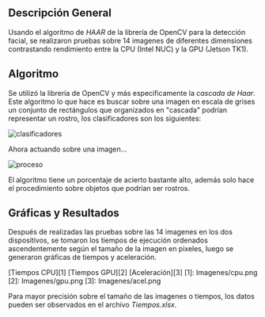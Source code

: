 ## Descripción General

  Usando el algoritmo de *HAAR* de la librería de OpenCV para la detección facial, se realizaron pruebas sobre 14 imagenes de diferentes dimensiones contrastando rendimiento entre la CPU (Intel NUC) y la GPU (Jetson TK1).

## Algoritmo

  Se utilizó la librería de OpenCV y más especificamente la _cascada de Haar_. Este algoritmo lo que hace es buscar sobre una imagen en escala de grises un conjunto de rectángulos que organizados en "cascada" podrían representar un rostro, los clasificadores son los siguientes:

  ![clasificadores](http://ironsistem.com/media/images/1_fl2yzEM..width-800.jpg "clasificadores")

  Ahora actuando sobre una imagen...

  ![proceso](http://robologs.net/wp-content/uploads/2014/05/haarcascade-300x300.jpg "proceso")

  El algoritmo tiene un porcentaje de acierto bastante alto, además solo hace el procedimiento sobre objetos que podrían ser rostros.

## Gráficas y Resultados

  Después de realizadas las pruebas sobre las 14 imagenes en los dos dispositivos, se tomaron los tiempos de ejecución ordenados ascendentemente según el tamaño de la imagen en pixeles, luego se generaron gráficas de tiempos y aceleración.

  [Tiempos CPU][1]   [Tiempos GPU][2]    [Aceleración][3]
  [1]: Imagenes/cpu.png
  [2]: Imagenes/gpu.png
  [3]: Imagenes/acel.png


Para mayor precisión sobre el tamaño de las imagenes o tiempos, los datos pueden ser observados en el archivo _Tiempos.xlsx_.

